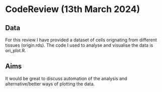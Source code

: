 # CodeReview (13th March 2024)
## Data
For this review I have provided a dataset of cells orignating from different tissues (origin.rds). The code I used to analyse and visualise the data is ori_plot.R. 
## Aims
It would be great to discuss automation of the analysis and alternative/better ways of plotting the data.
